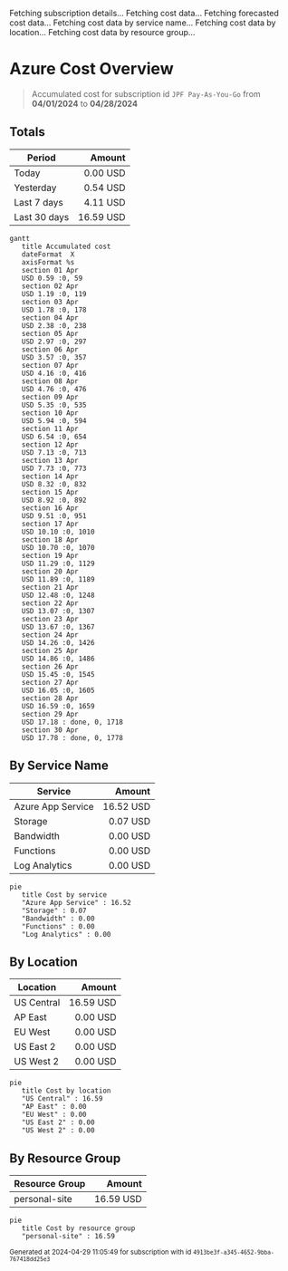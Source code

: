 Fetching subscription details...
Fetching cost data...
Fetching forecasted cost data...
Fetching cost data by service name...
Fetching cost data by location...
Fetching cost data by resource group...
# Azure Cost Overview

> Accumulated cost for subscription id `JPF Pay-As-You-Go` from **04/01/2024** to **04/28/2024**

## Totals

|Period|Amount|
|---|---:|
|Today|0.00 USD|
|Yesterday|0.54 USD|
|Last 7 days|4.11 USD|
|Last 30 days|16.59 USD|

```mermaid
gantt
   title Accumulated cost
   dateFormat  X
   axisFormat %s
   section 01 Apr
   USD 0.59 :0, 59
   section 02 Apr
   USD 1.19 :0, 119
   section 03 Apr
   USD 1.78 :0, 178
   section 04 Apr
   USD 2.38 :0, 238
   section 05 Apr
   USD 2.97 :0, 297
   section 06 Apr
   USD 3.57 :0, 357
   section 07 Apr
   USD 4.16 :0, 416
   section 08 Apr
   USD 4.76 :0, 476
   section 09 Apr
   USD 5.35 :0, 535
   section 10 Apr
   USD 5.94 :0, 594
   section 11 Apr
   USD 6.54 :0, 654
   section 12 Apr
   USD 7.13 :0, 713
   section 13 Apr
   USD 7.73 :0, 773
   section 14 Apr
   USD 8.32 :0, 832
   section 15 Apr
   USD 8.92 :0, 892
   section 16 Apr
   USD 9.51 :0, 951
   section 17 Apr
   USD 10.10 :0, 1010
   section 18 Apr
   USD 10.70 :0, 1070
   section 19 Apr
   USD 11.29 :0, 1129
   section 20 Apr
   USD 11.89 :0, 1189
   section 21 Apr
   USD 12.48 :0, 1248
   section 22 Apr
   USD 13.07 :0, 1307
   section 23 Apr
   USD 13.67 :0, 1367
   section 24 Apr
   USD 14.26 :0, 1426
   section 25 Apr
   USD 14.86 :0, 1486
   section 26 Apr
   USD 15.45 :0, 1545
   section 27 Apr
   USD 16.05 :0, 1605
   section 28 Apr
   USD 16.59 :0, 1659
   section 29 Apr
   USD 17.18 : done, 0, 1718
   section 30 Apr
   USD 17.78 : done, 0, 1778
```

## By Service Name

|Service|Amount|
|---|---:|
|Azure App Service|16.52 USD|
|Storage|0.07 USD|
|Bandwidth|0.00 USD|
|Functions|0.00 USD|
|Log Analytics|0.00 USD|

```mermaid
pie
   title Cost by service
   "Azure App Service" : 16.52
   "Storage" : 0.07
   "Bandwidth" : 0.00
   "Functions" : 0.00
   "Log Analytics" : 0.00
```

## By Location

|Location|Amount|
|---|---:|
|US Central|16.59 USD|
|AP East|0.00 USD|
|EU West|0.00 USD|
|US East 2|0.00 USD|
|US West 2|0.00 USD|

```mermaid
pie
   title Cost by location
   "US Central" : 16.59
   "AP East" : 0.00
   "EU West" : 0.00
   "US East 2" : 0.00
   "US West 2" : 0.00
```

## By Resource Group

|Resource Group|Amount|
|---|---:|
|personal-site|16.59 USD|

```mermaid
pie
   title Cost by resource group
   "personal-site" : 16.59
```

<sup>Generated at 2024-04-29 11:05:49 for subscription with id `4913be3f-a345-4652-9bba-767418dd25e3`</sup>
